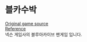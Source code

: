 # 블카수박
[Original game source](https://github.com/liyupi/daxigua)  
[Reference](https://github.com/choshinyoung/watermelon)
  <br/>넥슨 게임사의 블루아카이브 팬게임 입니다.
